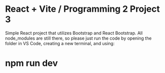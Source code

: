 # React + Vite / Programming 2 Project 3

Simple React project that utilizes Bootstrap and React Bootstrap. All node_modules are still there, so please just run the code by opening the folder in VS Code, creating a new terminal, and using:

# npm run dev